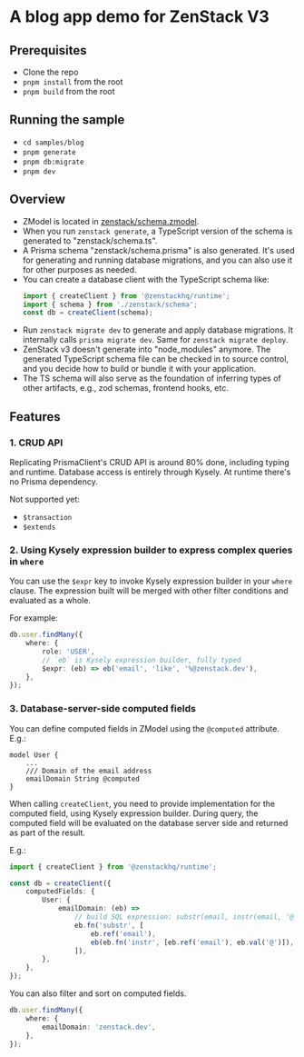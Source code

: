 # A blog app demo for ZenStack V3

## Prerequisites

-   Clone the repo
-   `pnpm install` from the root
-   `pnpm build` from the root

## Running the sample

-   `cd samples/blog`
-   `pnpm generate`
-   `pnpm db:migrate`
-   `pnpm dev`

## Overview

-   ZModel is located in [zenstack/schema.zmodel](./zenstack/schema.zmodel).
-   When you run `zenstack generate`, a TypeScript version of the schema is generated to "zenstack/schema.ts".
-   A Prisma schema "zenstack/schema.prisma" is also generated. It's used for generating and running database migrations, and you can also use it for other purposes as needed.
-   You can create a database client with the TypeScript schema like:
    ```ts
    import { createClient } from '@zenstackhq/runtime';
    import { schema } from './zenstack/schema';
    const db = createClient(schema);
    ```
-   Run `zenstack migrate dev` to generate and apply database migrations. It internally calls `prisma migrate dev`. Same for `zenstack migrate deploy`.
-   ZenStack v3 doesn't generate into "node_modules" anymore. The generated TypeScript schema file can be checked in to source control, and you decide how to build or bundle it with your application.
-   The TS schema will also serve as the foundation of inferring types of other artifacts, e.g., zod schemas, frontend hooks, etc.

## Features

### 1. CRUD API

Replicating PrismaClient's CRUD API is around 80% done, including typing and runtime. Database access is entirely through Kysely. At runtime there's no Prisma dependency.

Not supported yet:

-   `$transaction`
-   `$extends`

### 2. Using Kysely expression builder to express complex queries in `where`

You can use the `$expr` key to invoke Kysely expression builder in your `where` clause. The expression built will be merged with other filter conditions and evaluated as a whole.

For example:

```ts
db.user.findMany({
    where: {
        role: 'USER',
        // `eb` is Kysely expression builder, fully typed
        $expr: (eb) => eb('email', 'like', '%@zenstack.dev'),
    },
});
```

### 3. Database-server-side computed fields

You can define computed fields in ZModel using the `@computed` attribute. E.g.:

```prisma
model User {
    ...
    /// Domain of the email address
    emailDomain String @computed
}
```

When calling `createClient`, you need to provide implementation for the computed field, using Kysely expression builder. During query, the computed field will be evaluated on the database server side and returned as part of the result.

E.g.:

```ts
import { createClient } from '@zenstackhq/runtime';

const db = createClient({
    computedFields: {
        User: {
            emailDomain: (eb) =>
                // build SQL expression: substr(email, instr(email, '@') + 1)
                eb.fn('substr', [
                    eb.ref('email'),
                    eb(eb.fn('instr', [eb.ref('email'), eb.val('@')]), '+', 1),
                ]),
        },
    },
});
```

You can also filter and sort on computed fields.

```ts
db.user.findMany({
    where: {
        emailDomain: 'zenstack.dev',
    },
});
```
